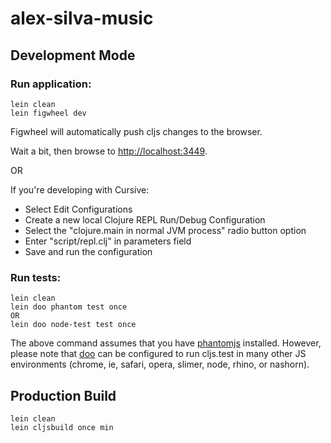 # alex-silva-music

## Development Mode

### Run application:

```
lein clean
lein figwheel dev
```

Figwheel will automatically push cljs changes to the browser.

Wait a bit, then browse to [http://localhost:3449](http://localhost:3449).

OR

If you're developing with Cursive:
 - Select Edit Configurations
 - Create a new local Clojure REPL Run/Debug Configuration
 - Select the "clojure.main in normal JVM process" radio button option
 - Enter "script/repl.clj" in parameters field
 - Save and run the configuration

### Run tests:

```
lein clean
lein doo phantom test once
OR 
lein doo node-test test once
```

The above command assumes that you have [phantomjs](https://www.npmjs.com/package/phantomjs) installed. However, please note that [doo](https://github.com/bensu/doo) can be configured to run cljs.test in many other JS environments (chrome, ie, safari, opera, slimer, node, rhino, or nashorn). 

## Production Build

```
lein clean
lein cljsbuild once min
```
